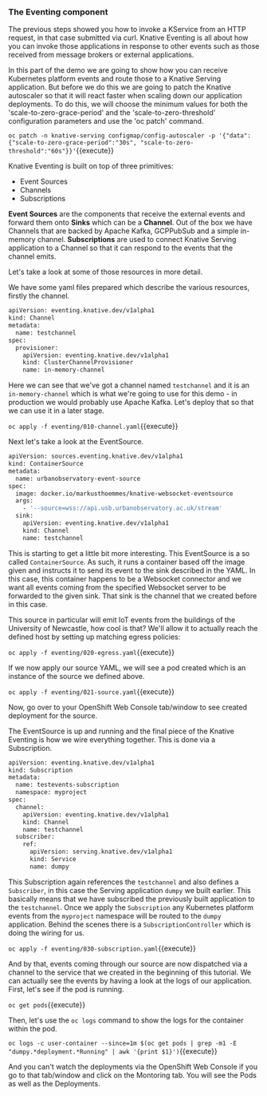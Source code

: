 ### The Eventing component

The previous steps showed you how to invoke a KService from an HTTP request, in that case submitted via curl.
Knative Eventing is all about how you can invoke those applications in response to other events such as those received 
from message brokers or external applications.

In this part of the demo we are going to show how you can receive Kubernetes platform events and route those to a Knative 
Serving application.  But before we do this we are going to patch the Knative autoscaler so that it will react faster when
scaling down our application deployments.  To do this, we will choose the minimum values for both the 
'scale-to-zero-grace-period' and the 'scale-to-zero-threshold' configuration parameters and use the 'oc patch' command.

``oc patch -n knative-serving configmap/config-autoscaler -p '{"data":{"scale-to-zero-grace-period":"30s", "scale-to-zero-threshold":"60s"}}'``{{execute}}

Knative Eventing is built on top of three primitives:
* Event Sources
* Channels
* Subscriptions

**Event Sources** are the components that receive the external events and forward them onto **Sinks** which can be a **Channel**.
Out of the box we have Channels that are backed by Apache Kafka, GCPPubSub and a simple in-memory channel.
**Subscriptions** are used to connect Knative Serving application to a Channel so that it can respond to the events that the channel emits.

Let's take a look at some of those resources in more detail.

We have some yaml files prepared which describe the various resources, firstly the channel.

```sh
apiVersion: eventing.knative.dev/v1alpha1
kind: Channel
metadata:
  name: testchannel
spec:
  provisioner:
    apiVersion: eventing.knative.dev/v1alpha1
    kind: ClusterChannelProvisioner
    name: in-memory-channel
```
Here we can see that we've got a channel named `testchannel` and it is an `in-memory-channel` which is what we're going to use for this demo - in production we would probably use Apache Kafka.
Let's deploy that so that we can use it in a later stage.

``oc apply -f eventing/010-channel.yaml``{{execute}}

Next let's take a look at the EventSource.

```sh
apiVersion: sources.eventing.knative.dev/v1alpha1
kind: ContainerSource
metadata:
  name: urbanobservatory-event-source
spec:
  image: docker.io/markusthoemmes/knative-websocket-eventsource
  args: 
    - '--source=wss://api.usb.urbanobservatory.ac.uk/stream'
  sink:
    apiVersion: eventing.knative.dev/v1alpha1
    kind: Channel
    name: testchannel
```

This is starting to get a little bit more interesting. This EventSource is a so called `ContainerSource`. As such, it runs a container
based off the image given and instructs it to send its event to the sink described in the YAML. In this case, this container happens
to be a Websocket connector and we want all events coming from the specified Websocket server to be forwarded to the given sink. That
sink is the channel that we created before in this case.

This source in particular will emit IoT events from the buildings of the University of Newcastle, how cool is that? We'll allow it to
actually reach the defined host by setting up matching egress policies:

``oc apply -f eventing/020-egress.yaml``{{execute}}

If we now apply our source YAML, we will see a pod created which is an instance of the source we defined above.

``oc apply -f eventing/021-source.yaml``{{execute}}

Now, go over to your OpenShift Web Console tab/window to see created deployment for the source.

The EventSource is up and running and the final piece of the Knative Eventing is how we wire everything together.
This is done via a Subscription.

```sh
apiVersion: eventing.knative.dev/v1alpha1
kind: Subscription
metadata:
  name: testevents-subscription
  namespace: myproject
spec:
  channel:
    apiVersion: eventing.knative.dev/v1alpha1
    kind: Channel
    name: testchannel
  subscriber:
    ref:
      apiVersion: serving.knative.dev/v1alpha1
      kind: Service
      name: dumpy
```

This Subscription again references the `testchannel` and also defines a `Subscriber`, in this case the Serving application `dumpy` we built earlier.
This basically means that we have subscribed the previously built application to the `testchannel`.
Once we apply the `Subscription` any Kubernetes platform events from the `myproject` namespace will be routed to the `dumpy` application.
Behind the scenes there is a `SubscriptionController` which is doing the wiring for us.

``oc apply -f eventing/030-subscription.yaml``{{execute}}

And by that, events coming through our source are now dispatched via a channel to the service that we created in the 
beginning of this tutorial. We can actually see the events by having a look at the logs of our application.  First, let's
see if the pod is running.

``oc get pods``{{execute}}

Then, let's use the `oc logs` command to show the logs for the container within the pod.

``oc logs -c user-container --since=1m $(oc get pods | grep -m1 -E "dumpy.*deployment.*Running" | awk '{print $1}')``{{execute}}

And you can't watch the deployments via the OpenShift Web Console if you go to that tab/window and click on the Montoring
tab.  You will see the Pods as well as the Deployments.
